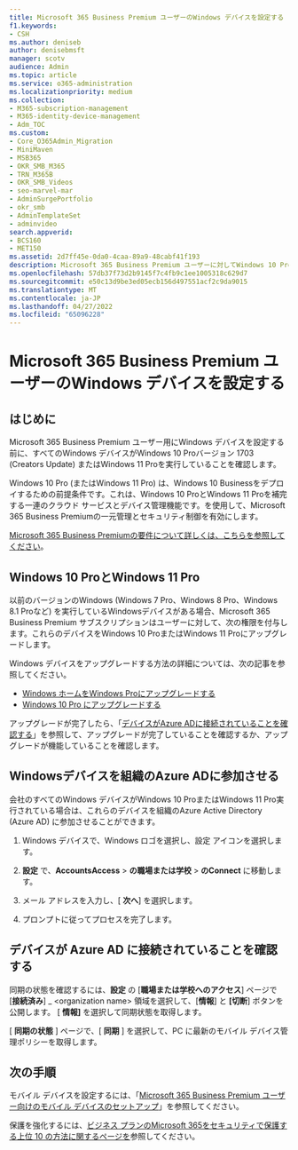 ```yaml
---
title: Microsoft 365 Business Premium ユーザーのWindows デバイスを設定する
f1.keywords:
- CSH
ms.author: deniseb
author: denisebmsft
manager: scotv
audience: Admin
ms.topic: article
ms.service: o365-administration
ms.localizationpriority: medium
ms.collection:
- M365-subscription-management
- M365-identity-device-management
- Adm_TOC
ms.custom:
- Core_O365Admin_Migration
- MiniMaven
- MSB365
- OKR_SMB_M365
- TRN_M365B
- OKR_SMB_Videos
- seo-marvel-mar
- AdminSurgePortfolio
- okr_smb
- AdminTemplateSet
- adminvideo
search.appverid:
- BCS160
- MET150
ms.assetid: 2d7ff45e-0da0-4caa-89a9-48cabf41f193
description: Microsoft 365 Business Premium ユーザーに対してWindows 10 Proを実行するWindows デバイスを設定し、一元管理とセキュリティ制御を有効にします。
ms.openlocfilehash: 57db37f73d2b9145f7c4fb9c1ee1005318c629d7
ms.sourcegitcommit: e50c13d9be3ed05ecb156d497551acf2c9da9015
ms.translationtype: MT
ms.contentlocale: ja-JP
ms.lasthandoff: 04/27/2022
ms.locfileid: "65096228"
---
```

# <a name="set-up-windows-devices-for-microsoft-365-business-premium-users"></a>Microsoft 365 Business Premium ユーザーのWindows デバイスを設定する

## <a name="before-you-begin"></a>はじめに

Microsoft 365 Business Premium ユーザー用にWindows デバイスを設定する前に、すべてのWindows デバイスがWindows 10 Proバージョン 1703 (Creators Update) またはWindows 11 Proを実行していることを確認します。 

Windows 10 Pro (またはWindows 11 Pro) は、Windows 10 Businessをデプロイするための前提条件です。これは、Windows 10 ProとWindows 11 Proを補完する一連のクラウド サービスとデバイス管理機能です。を使用して、Microsoft 365 Business Premiumの一元管理とセキュリティ制御を有効にします。

[Microsoft 365 Business Premiumの要件について詳しくは、こちらを参照してください](https://www.microsoft.com/microsoft-365/business/microsoft-365-business-premium?activetab=pivot:techspecstab)。

## <a name="windows-10-pro-and-windows-11-pro"></a>Windows 10 ProとWindows 11 Pro

以前のバージョンのWindows (Windows 7 Pro、Windows 8 Pro、Windows 8.1 Proなど) を実行しているWindowsデバイスがある場合、Microsoft 365 Business Premium サブスクリプションはユーザーに対して、次の権限を付与します。これらのデバイスをWindows 10 ProまたはWindows 11 Proにアップグレードします。
  
Windows デバイスをアップグレードする方法の詳細については、次の記事を参照してください。

- [Windows ホームをWindows Proにアップグレードする](https://support.microsoft.com/windows/upgrade-windows-home-to-windows-pro-ef34d520-e73f-3198-c525-d1a218cc2818)
- [Windows 10 Pro にアップグレードする](https://support.microsoft.com/windows/upgrade-to-windows-10-pro-71ecc746-0f81-a4c0-bd4b-0db8559e0796)
  
アップグレードが完了したら、「[デバイスがAzure ADに接続されていることを確認する](#verify-the-device-is-connected-to-azure-ad)」を参照して、アップグレードが完了していることを確認するか、アップグレードが機能していることを確認します。

## <a name="join-windows-devices-to-your-organizations-azure-ad"></a>Windowsデバイスを組織のAzure ADに参加させる

会社のすべてのWindows デバイスがWindows 10 ProまたはWindows 11 Pro実行されている場合は、これらのデバイスを組織のAzure Active Directory (Azure AD) に参加させることができます。 

1. Windows デバイスで、Windows ロゴを選択し、設定 アイコンを選択します。
  
2. **設定** で、**AccountsAccess** >  **の職場または学校** \> **のConnect** に移動します。
  
3. メール アドレスを入力し、[ **次へ**] を選択します。

4. プロンプトに従ってプロセスを完了します。

## <a name="verify-the-device-is-connected-to-azure-ad"></a>デバイスが Azure AD に接続されていることを確認する

同期の状態を確認するには、**設定** の [**職場または学校へのアクセス**] ページで [**接続済み**] _ \<organization name\> 領域を選択して、[**情報**] と **[切断**] ボタンを公開します。 [ **情報]** を選択して同期状態を取得します。 
  
[ **同期の状態** ] ページで、[ **同期** ] を選択して、PC に最新のモバイル デバイス管理ポリシーを取得します。  
  
## <a name="next-steps"></a>次の手順

モバイル デバイスを設定するには、「[Microsoft 365 Business Premium ユーザー向けのモバイル デバイスのセットアップ](set-up-mobile-devices.md)」を参照してください。 

保護を強化するには、[ビジネス プランのMicrosoft 365をセキュリティで保護する上位 10 の方法に関するページを](../security-and-compliance/secure-your-business-data.md)参照してください。
  

